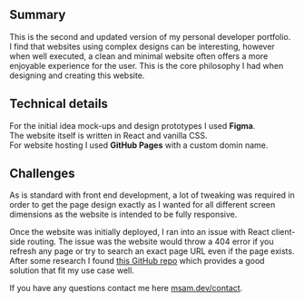 ## Summary
This is the second and updated version of my personal developer portfolio.\
I find that websites using complex designs can be interesting, however when well executed, a clean and minimal website often offers a more enjoyable experience for the user. This is the core philosophy I had when designing and creating this website. 

## Technical details
For the initial idea mock-ups and design prototypes I used **Figma**.\
The website itself is written in React and vanilla CSS.\
For website hosting I used **GitHub Pages** with a custom domin name.

## Challenges 
As is standard with front end development, a lot of tweaking was required in order to get the page design exactly as I wanted for all different screen dimensions as the website is intended to be fully responsive. 

Once the website was initially deployed, I ran into an issue with React client-side routing. The issue was the website would throw a 404 error if you refresh any page or try to search an exact page URL even if the page exists. After some research I found [this GitHub repo](https://github.com/rafgraph/spa-github-pages) which provides a good solution that fit my use case well. 


If you have any questions contact me here [msam.dev/contact](https://msam.dev/contact).
